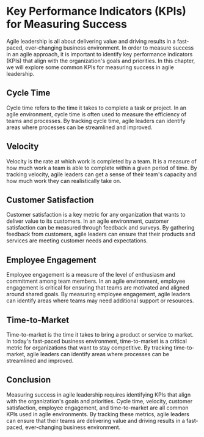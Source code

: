 Key Performance Indicators (KPIs) for Measuring Success
=========================================================================================================

Agile leadership is all about delivering value and driving results in a fast-paced, ever-changing business environment. In order to measure success in an agile approach, it is important to identify key performance indicators (KPIs) that align with the organization's goals and priorities. In this chapter, we will explore some common KPIs for measuring success in agile leadership.

Cycle Time
----------

Cycle time refers to the time it takes to complete a task or project. In an agile environment, cycle time is often used to measure the efficiency of teams and processes. By tracking cycle time, agile leaders can identify areas where processes can be streamlined and improved.

Velocity
--------

Velocity is the rate at which work is completed by a team. It is a measure of how much work a team is able to complete within a given period of time. By tracking velocity, agile leaders can get a sense of their team's capacity and how much work they can realistically take on.

Customer Satisfaction
---------------------

Customer satisfaction is a key metric for any organization that wants to deliver value to its customers. In an agile environment, customer satisfaction can be measured through feedback and surveys. By gathering feedback from customers, agile leaders can ensure that their products and services are meeting customer needs and expectations.

Employee Engagement
-------------------

Employee engagement is a measure of the level of enthusiasm and commitment among team members. In an agile environment, employee engagement is critical for ensuring that teams are motivated and aligned around shared goals. By measuring employee engagement, agile leaders can identify areas where teams may need additional support or resources.

Time-to-Market
--------------

Time-to-market is the time it takes to bring a product or service to market. In today's fast-paced business environment, time-to-market is a critical metric for organizations that want to stay competitive. By tracking time-to-market, agile leaders can identify areas where processes can be streamlined and improved.

Conclusion
----------

Measuring success in agile leadership requires identifying KPIs that align with the organization's goals and priorities. Cycle time, velocity, customer satisfaction, employee engagement, and time-to-market are all common KPIs used in agile environments. By tracking these metrics, agile leaders can ensure that their teams are delivering value and driving results in a fast-paced, ever-changing business environment.


